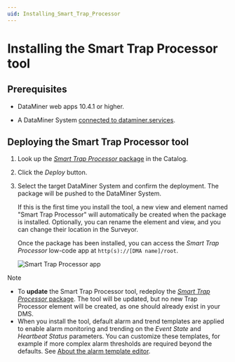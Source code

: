 ```yaml
---
uid: Installing_Smart_Trap_Processor
---
```


# Installing the Smart Trap Processor tool

## Prerequisites

- DataMiner web apps 10.4.1 or higher.

- A DataMiner System [connected to dataminer.services](xref:Connecting_your_DataMiner_System_to_the_cloud).

## Deploying the Smart Trap Processor tool

1. Look up the [*Smart Trap Processor* package](https://catalog.dataminer.services/details/package/5755) in the Catalog.

1. Click the *Deploy* button.

1. Select the target DataMiner System and confirm the deployment. The package will be pushed to the DataMiner System.

   If this is the first time you install the tool, a new view and element named "Smart Trap Processor" will automatically be created when the package is installed. Optionally, you can rename the element and view, and you can change their location in the Surveyor.

   Once the package has been installed, you can access the *Smart Trap Processor* low-code app at `http(s)://[DMA name]/root`.

   ![Smart Trap Processor app](~/user-guide/images/TrapProcessor_Access.png)

> [!NOTE]
>
> - To **update** the Smart Trap Processor tool, redeploy the [*Smart Trap Processor* package](https://catalog.dataminer.services/details/package/5755). The tool will be updated, but no new Trap Processor element will be created, as one should already exist in your DMS.
> - When you install the tool, default alarm and trend templates are applied to enable alarm monitoring and trending on the *Event State* and *Heartbeat Status* parameters. You can customize these templates, for example if more complex alarm thresholds are required beyond the defaults. See [About the alarm template editor](xref:About_the_alarm_template_editor).
